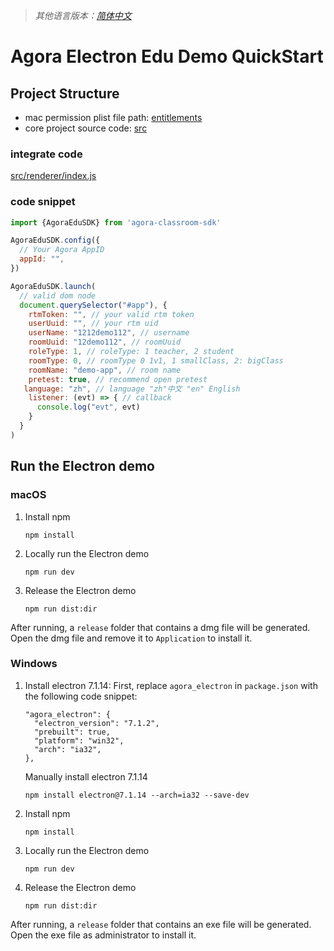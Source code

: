 > *其他语言版本：[简体中文](README.zh.md)*

# Agora Electron Edu Demo QuickStart  

## Project Structure
  * mac permission plist file path: [entitlements](./entitlements)  
  * core project source code: [src](./src)
### integrate code 
[src/renderer/index.js](./src/renderer/index.js)
### code snippet  
```javascript
import {AgoraEduSDK} from 'agora-classroom-sdk'

AgoraEduSDK.config({
  // Your Agora AppID
  appId: "",
})

AgoraEduSDK.launch(
  // valid dom node
  document.querySelector("#app"), {
    rtmToken: "", // your valid rtm token
    userUuid: "", // your rtm uid
    userName: "1212demo112", // username
    roomUuid: "12demo112", // roomUuid
    roleType: 1, // roleType: 1 teacher, 2 student
    roomType: 0, // roomType 0 1v1, 1 smallClass, 2: bigClass
    roomName: "demo-app", // room name
    pretest: true, // recommend open pretest
   language: "zh", // language "zh"中文 "en" English
    listener: (evt) => { // callback
      console.log("evt", evt)
    }
  }
)
```

## Run the Electron demo

### macOS
1. Install npm
   ```
   npm install
   ```
2. Locally run the Electron demo
   ```
   npm run dev  
   ```
3. Release the Electron demo
   ```
   npm run dist:dir
   ```
After running, a `release` folder that contains a dmg file will be generated. Open the dmg file and remove it to `Application` to install it.

### Windows
1. Install electron 7.1.14: First, replace `agora_electron` in `package.json` with the following code snippet:
   ```
   "agora_electron": {
     "electron_version": "7.1.2",
     "prebuilt": true,
     "platform": "win32",
     "arch": "ia32",
   },
   ```
   Manually install electron 7.1.14
   ```  
   npm install electron@7.1.14 --arch=ia32 --save-dev
   ```
2. Install npm
   ```
   npm install
   ```

3. Locally run the Electron demo
   ```
   npm run dev  
   ```
4. Release the Electron demo
   ```
   npm run dist:dir
   ```
After running, a `release` folder that contains an exe file will be generated. Open the exe file as administrator to install it.
